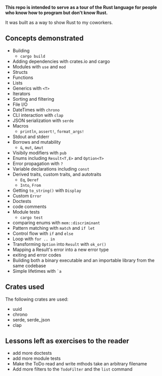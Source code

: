 <strong>This repo is intended to serve as a tour of the Rust language for people
who know how to program but don't know Rust.</strong>

It was built as a way to show Rust to my coworkers.

## Concepts demonstrated

- Building
  - `cargo build`
- Adding dependencies with crates.io and cargo
- Modules with `use` and `mod`
- Structs
- Functions
- Lists
- Generics with `<T>`
- Iterators
- Sorting and filtering
- File I/O
- DateTimes with `chrono`
- CLI interaction with `clap`
- JSON serialization with `serde`
- Macros
  - `println`, `assert!`, `format_args!`
- Stdout and stderr
- Borrows and mutability
  - `&`, `mut`, `&mut`
- Visibily modifiers with `pub`
- Enums including `Result<T,E>` and `Option<T>`
- Error propagation with `?`
- Variable declarations including `const`
- Derived traits, custom traits, and autotraits
  - `Eq`, `Deref`
  - `Into`, `From`
- Getting `to_string()` with `Display`
- Custom `Error`
- Doctests
- code comments
- Module tests
  - `cargo test`
- comparing enums with `mem::discriminant`
- Pattern matching with `match` and `if let`
- Control flow with `if` and `else`
- Loop with `for .. in`
- Transforming `Option` into `Result` with `ok_or()`
- Mapping a Result's error into a new error type
- exiting and error codes
- Building both a binary executable and an importable library from the same
  codebase
- Simple lifetimes with `` `a ``

## Crates used

The following crates are used:

- uuid
- chrono
- serde, serde_json
- clap

## Lessons left as exercises to the reader

- add more doctests
- add more module tests
- Make the ToDo read and write mthods take an arbitrary filename
- Add more filters to the `TodoFilter` and the `list` command
